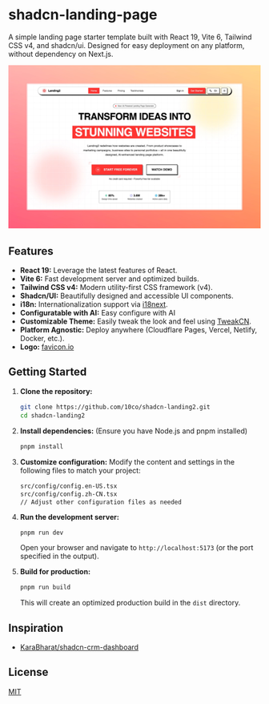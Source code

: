 # shadcn-landing-page

A simple landing page starter template built with React 19, Vite 6, Tailwind CSS v4, and shadcn/ui.
Designed for easy deployment on any platform, without dependency on Next.js.

![](./public/og.jpg)

## Features

- **React 19:** Leverage the latest features of React.
- **Vite 6:** Fast development server and optimized builds.
- **Tailwind CSS v4:** Modern utility-first CSS framework (v4).
- **Shadcn/UI:** Beautifully designed and accessible UI components.
- **i18n:** Internationalization support via [i18next](https://www.i18next.com/).
- **Configuratable with AI:** Easy configure with AI
- **Customizable Theme:** Easily tweak the look and feel using [TweakCN](https://tweakcn.com/editor/theme).
- **Platform Agnostic:** Deploy anywhere (Cloudflare Pages, Vercel, Netlify, Docker, etc.).
- **Logo:** [favicon.io](https://favicon.io/logo-generator/)

## Getting Started

1.  **Clone the repository:**

    ```bash
    git clone https://github.com/10co/shadcn-landing2.git
    cd shadcn-landing2
    ```

2.  **Install dependencies:**
    (Ensure you have Node.js and pnpm installed)

    ```bash
    pnpm install
    ```

3.  **Customize configuration:**
    Modify the content and settings in the following files to match your project:

    ```
    src/config/config.en-US.tsx
    src/config/config.zh-CN.tsx
    // Adjust other configuration files as needed
    ```

4.  **Run the development server:**

    ```bash
    pnpm run dev
    ```

    Open your browser and navigate to `http://localhost:5173` (or the port specified in the output).

5.  **Build for production:**

    ```bash
    pnpm run build
    ```

    This will create an optimized production build in the `dist` directory.

## Inspiration

- [KaraBharat/shadcn-crm-dashboard](https://github.com/KaraBharat/shadcn-crm-dashboard)

## License

[MIT](https://opensource.org/licenses/MIT)
